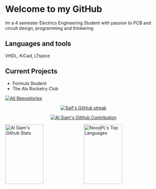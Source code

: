 
# Welcome to my GitHub

Im a 4 semester Electrics Engineering Student with passion to PCB and circuit design, programming and thinkering  


<h2 align="left">Languages and tools</h2>

VHDL, KiCad, LTspice


## Current Projects
- Formula Student
- The Als Rocketry Club



<p align="left">
  <a href="https://github.com/nooqpl?tab=repositories" target="_blank"><img alt="All Repositories" title="All Repositories" src="https://img.shields.io/badge/-All%20Repos-2962FF?style=for-the-badge&logo=koding&logoColor=white"/></a>
</p>

<p align="center">
  <a href="https://github.com/alsiam">
    <img src="https://github-readme-streak-stats.herokuapp.com/?user=nooqpl&theme=radical&border=7F3FBF&background=0D1117" alt="Saif's GitHub streak"/>
  </a>
</p>

<p align="center">
  <a href="https://github.com/alsiam">
    <img src="https://github-profile-summary-cards.vercel.app/api/cards/profile-details?username=nooqpl&theme=radical" alt="Al Siam's GitHub Contribution"/>
  </a>
</p>

<a> 
    <a href="https://github.com/nooqpl"><img alt="Al Siam's Github Stats" src="https://denvercoder1-github-readme-stats.vercel.app/api?username=nooqpl&show_icons=true&count_private=true&theme=react&border_color=7F3FBF&bg_color=0D1117&title_color=F85D7F&icon_color=F8D866" height="192px" width="49.5%"/></a>
  <a href="https://github.com/nooqpl"><img alt="NooqPL's Top Languages" src="https://denvercoder1-github-readme-stats.vercel.app/api/top-langs/?username=nooqpl&langs_count=8&layout=compact&theme=react&border_color=7F3FBF&bg_color=0D1117&title_color=F85D7F&icon_color=F8D866" height="192px" width="49.5%"/></a>
  <br/>
</a>
